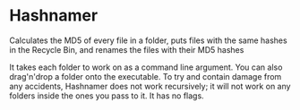 # Hashnamer
Calculates the MD5 of every file in a folder, puts files with the same hashes in the Recycle Bin, and renames the files with their MD5 hashes

It takes each folder to work on as a command line argument. You can also drag'n'drop a folder onto the executable. To try and contain damage from any accidents, Hashnamer does not work recursively; it will not work on any folders inside the ones you pass to it. It has no flags.
